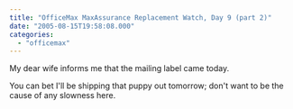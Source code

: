 ```yaml
---
title: "OfficeMax MaxAssurance Replacement Watch, Day 9 (part 2)"
date: "2005-08-15T19:58:08.000"
categories: 
  - "officemax"
---
```


My dear wife informs me that the mailing label came today.

You can bet I'll be shipping that puppy out tomorrow; don't want to be the cause of any slowness here.
